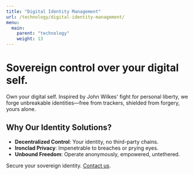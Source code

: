 ```yaml
---
title: "Digital Identity Management"
url: /technology/digital-identity-management/
menu:
  main:
    parent: "technology"
    weight: 13
---
```


# Sovereign control over your digital self.

Own your digital self. Inspired by John Wilkes' fight for personal liberty, we forge unbreakable identities—free from trackers, shielded from forgery, yours alone.

## Why Our Identity Solutions?
- **Decentralized Control**: Your identity, no third-party chains.
- **Ironclad Privacy**: Impenetrable to breaches or prying eyes.
- **Unbound Freedom**: Operate anonymously, empowered, untethered.

Secure your sovereign identity. [Contact us](/).
